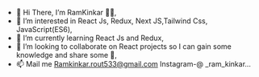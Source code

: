 - 👋 Hi There, I’m RamKinkar 🧑🏻,
- 👀 I’m interested in React Js, Redux, Next JS,Tailwind Css, JavaScript(ES6),
- 🌱 I’m currently learning React Js and Redux,
- 💞️ I’m looking to collaborate on React projects so I can gain some knowledge and share some 🙂,
- 📫 Mail me Ramkinkar.rout533@gmail.com Instagram-@ _ram_kinkar...

<!---
Ramkinkar is a ✨ special ✨ repository because its `README.md` (this file) appears on your GitHub profile.
You can click the Preview link to take a look at your changes.
--->
